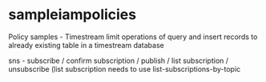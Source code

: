 # sampleiampolicies

Policy samples - Timestream limit operations of query and insert records to already existing table in a timestream database

sns - subscribe / confirm subscription / publish / list subscription / unsubscribe (list subscription needs to use list-subscriptions-by-topic
